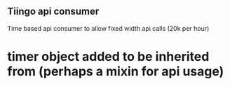 ## Tiingo api consumer
Time based api consumer to allow fixed width api calls (20k per hour)


# timer object added to be inherited from (perhaps a mixin for api usage)